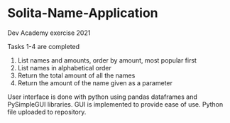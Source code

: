 # Solita-Name-Application
Dev Academy exercise 2021

Tasks 1-4 are completed
1. List names and amounts, order by amount, most popular first
2. List names in alphabetical order
3. Return the total amount of all the names
4. Return the amount of the name given as a parameter

User interface is done with python using pandas dataframes and PySimpleGUI libraries.
GUI is implemented to provide ease of use. Python file uploaded to repository.
